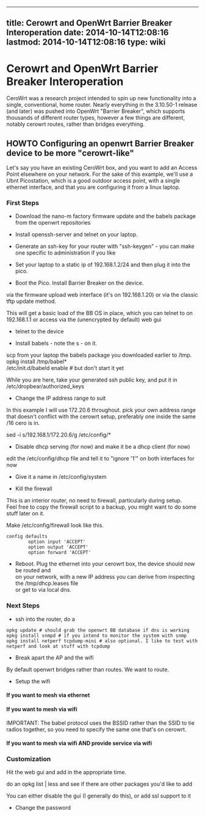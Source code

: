 
---
title: Cerowrt and OpenWrt Barrier Breaker Interoperation
date: 2014-10-14T12:08:16
lastmod: 2014-10-14T12:08:16
type: wiki
---
Cerowrt and OpenWrt Barrier Breaker Interoperation
==================================================

CeroWrt was a research project intended to spin up new functionality
into a single, conventional, home router. Nearly everything in the
3.10.50-1 release (and later) was pushed into OpenWrt "Barrier Breaker",
which supports thousands of different router types, however a few things
are different, notably cerowrt routes, rather than bridges everything.

HOWTO Configuring an openwrt Barrier Breaker device to be more "cerowrt-like"
-----------------------------------------------------------------------------

Let's say you have an existing CeroWrt box, and you want to add an
Access Point elsewhere on your network. For the sake of this example,
we'll use a Ubnt Picostation, which is a good outdoor access point, with
a single ethernet interface, and that you are configuring it from a
linux laptop.

### First Steps

-   Download the nano-m factory firmware update and the babels package
    from the openwrt repositories

<!-- -->

-   Install openssh-server and telnet on your laptop.

<!-- -->

-   Generate an ssh-key for your router with "ssh-keygen" - you can make
    one specific to administration if you like

<!-- -->

-   Set your laptop to a static ip of 192.168.1.2/24 and then plug it
    into the pico.

<!-- -->

-   Boot the Pico. Install Barrier Breaker on the device.

via the firmware upload web interface (it's on 192.168.1.20) or via the
classic tftp update method.

This will get a basic load of the BB OS in place, which you can telnet
to on 192.168.1.1 or access via the (unencrypted by default) web gui

-   telnet to the device

<!-- -->

-   Install babels - note the s - on it.

scp from your laptop the babels package you downloaded earlier to /tmp.\
opkg install /tmp/babel\*\
/etc/init.d/babeld enable \# but don't start it yet

While you are here, take your generated ssh public key, and put it in
/etc/dropbear/authorized\_keys

-   Change the IP address range to suit

In this example I will use 172.20.6 throughout. pick your own address
range that doesn't conflict with the cerowrt setup, preferably one
inside the same /16 cero is in.

sed -i s/192.168.1/172.20.6/g /etc/config/\*

-   Disable dhcp serving (for now) and make it be a dhcp client
    (for now)

edit the /etc/config/dhcp file and tell it to "ignore '1'" on both
interfaces for now

-   Give it a name in /etc/config/system

<!-- -->

-   Kill the firewall

This is an interior router, no need to firewall, particularly during
setup.\
Feel free to copy the firewall script to a backup, you might want to do
some stuff later on it.

Make /etc/config/firewall look like this.

    config defaults
            option input 'ACCEPT'
            option output 'ACCEPT'
            option forward 'ACCEPT'

-   Reboot. Plug the ethernet into your cerowrt box, the device should
    now be routed and\
    on your network, with a new IP address you can derive from
    inspecting the /tmp/dhcp.leases file\
    or get to via local dns.

### Next Steps

-   ssh into the router, do a

<!-- -->

    opkg update # should grab the openwrt BB database if dns is working
    opkg install snmpd # if you intend to monitor the system with snmp
    opkg install netperf tcpdump-mini # also optional. I like to test with netperf and look at stuff with tcpdump

-   Break apart the AP and the wifi

By default openwrt bridges rather than routes. We want to route.

-   Setup the wifi

#### If you want to mesh via ethernet

#### If you want to mesh via wifi

IMPORTANT: The babel protocol uses the BSSID rather than the SSID to tie
radios together, so you need to specify the same one that's on cerowrt.

#### If you want to mesh via wifi AND provide service via wifi

### Customization

Hit the web gui and add in the appropriate time.

do an opkg list | less and see if there are other packages you'd like to
add

You can either disable the gui (I generally do this), or add ssl support
to it

-   Change the password

